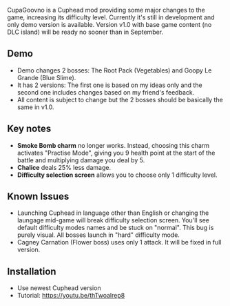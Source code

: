 CupaGoovno is a Cuphead mod providing some major changes to the game, increasing its difficulty level. Currently it's still in development and only demo version is available. Version v1.0 with base game content (no DLC island) will be ready no sooner than in September.

## Demo
- Demo changes 2 bosses: The Root Pack (Vegetables) and Goopy Le Grande (Blue Slime).
- It has 2 versions: The first one is based on my ideas only and the second one includes changes based on my friend's feedback.
- All content is subject to change but the 2 bosses should be basically the same in v1.0.

## Key notes
- **Smoke Bomb charm** no longer works. Instead, choosing this charm activates "Practise Mode", giving you 9 health point at the start of the battle and multiplying damage you deal by 5.
- **Chalice** deals 25% less damage.
- **Difficulty selection screen** allows you to choose only 1 difficulty level.

## Known Issues
- Launching Cuphead in language other than English or changing the laungage mid-game will break difficulty selection screen. You'll see default difficulty modes names and be stuck on "normal". This bug is purely visual. All bosses launch in "hard" difficulty mode.
- Cagney Carnation (Flower boss) uses only 1 attack. It will be fixed in full version.

## Installation
- Use newest Cuphead version
- Tutorial: https://youtu.be/thTwoalrep8

